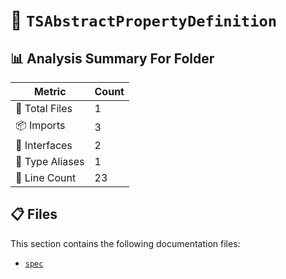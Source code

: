 # 📁 `TSAbstractPropertyDefinition`

## 📊 Analysis Summary For Folder

| Metric | Count |
|--------|-------|
| 📁 Total Files | 1 |
| 📦 Imports | 3 |
| 📐 Interfaces | 2 |
| 📑 Type Aliases | 1 |
| 🔢 Line Count | 23 |


## 📋 Files

This section contains the following documentation files:

- [`spec`](./spec.md)